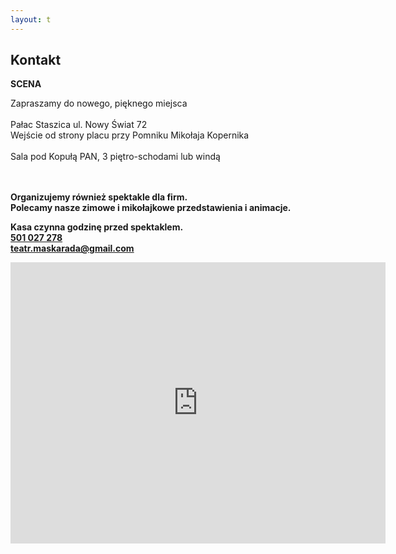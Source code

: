 ```yaml
---
layout: t
---
```


## Kontakt

**SCENA**

Zapraszamy do nowego, pięknego miejsca<br/>  
Pałac Staszica ul. Nowy Świat 72<br />
Wejście od strony placu przy Pomniku Mikołaja Kopernika<br />  
Sala pod Kopułą PAN, 3 piętro-schodami lub windą

<br/><br/><b/>
Organizujemy również spektakle dla firm. <br />
Polecamy nasze zimowe i mikołajkowe przedstawienia i animacje.

Kasa czynna godzinę przed spektaklem. <br />
<a href="tel:501-027-278" onClick="fbq('track', 'CallFromContact');"> 501 027 278</a> <br />
teatr.maskarada@gmail.com <br />

<iframe width="600" height="450" frameborder="0" style="border:0" src="https://www.google.com/maps/embed/v1/place?q=Teatr+Maskarada+dla+dzieci&key=AIzaSyAj10GiD4y7BTXuxJbZHsQrkio4VBCvoXU" allowfullscreen></iframe>

<!--
Spektakle kwietniowe pokazujemy na scenie teatralnej <br />Domu Kultury Praga na ul. Dąbrowszczaków 2/4<br /><br />tel. 501 027 278

<br /><br />

<form target="_blank" method="get" action="http://maps.google.com/maps">
Wpisz po przecinku nazwę ulicy, z której do nas wyruszasz :
<input type="text" value="Warszawa," name="saddr">
<input type="hidden" value="Warszawa, Dąbrowszczaków 2" name="daddr">
<input type="submit" value=" Pokaż trasę ">
</form>

<br />
\-->
